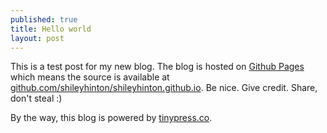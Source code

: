 ```yaml
---
published: true
title: Hello world
layout: post
---
```

This is a test post for my new blog. The blog is hosted on [Github Pages](http://pages.github.com/) which means the source is available at [github.com/shileyhinton/shileyhinton.github.io](http://github.com/shileyhinton/shileyhinton.github.io). Be nice. Give credit. Share, don't steal :)

By the way, this blog is powered by [tinypress.co](https://tinypress.co).